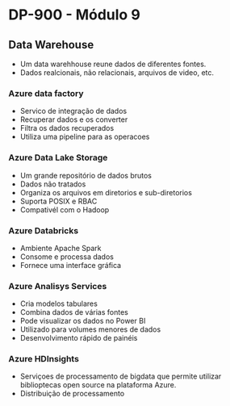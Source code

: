 # DP-900 - Módulo 9

## Data Warehouse

- Um data warehhouse reune dados de diferentes fontes.
- Dados realcionais, não relacionais, arquivos de video, etc.

### Azure data factory

- Servico de integração de dados
- Recuperar dados e os converter
- Filtra os dados recuperados
- Utiliza uma pipeline para as operacoes

### Azure Data Lake Storage

- Um grande repositório de dados brutos
- Dados não tratados
- Organiza os arquivos em diretorios e sub-diretorios
- Suporta POSIX e RBAC
- Compativél com o Hadoop

### Azure Databricks

- Ambiente Apache Spark
- Consome e processa dados
- Fornece uma interface gráfica

### Azure Analisys Services

- Cria modelos tabulares
- Combina dados de várias fontes
- Pode visualizar os dados no Power BI
- Utilizado para volumes menores de dados
- Desenvolvimento rápido de painéis

### Azure HDInsights

- Serviçoes de processamento de bigdata que permite utilizar biblioptecas open source na plataforma Azure.
- Distribuição de processamento

